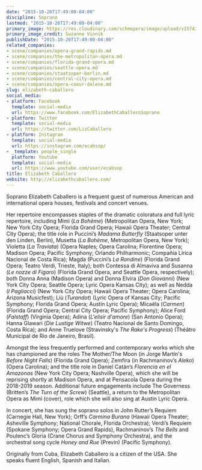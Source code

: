 ```yaml
---
date: "2015-10-26T17:49:00-04:00"
discipline: Soprano
lastmod: "2015-10-26T17:49:00-04:00"
primary_image: https://res.cloudinary.com/schmopera/image/upload/v1574354720/media/2019/11/ElizabethCaballero-SuzanneVinnik_vxwn3z.jpg
primary_image_credit: Suzanne Vinnik
publishDate: "2015-10-26T17:49:00-04:00"
related_companies:
- scene/companies/opera-grand-rapids.md
- scene/companies/the-metropolitan-opera.md
- scene/companies/florida-grand-opera.md
- scene/companies/seattle-opera.md
- scene/companies/staatsoper-berlin.md
- scene/companies/central-city-opera.md
- scene/companies/opera-coeur-dalene.md
slug: elizabeth-caballero
social_media:
- platform: Facebook
  template: social-media
  url: https://www.facebook.com/ElizabethCaballeroSoprano
- platform: Twitter
  template: social-media
  url: https://twitter.com/LizCaballero
- platform: Instagram
  template: social-media
  url: https://instagram.com/ecabsop/
- _template: people_single
  platform: Youtube
  template: social-media
  url: https://www.youtube.com/user/ecabsop
title: Elizabeth Caballero
website: http://elizabethcaballero.com/
---
```

Soprano Elizabeth Caballero is a frequent guest of numerous American and international opera houses, festivals and concert venues.

Her repertoire encompasses staples of the dramatic coloratura and full lyric repertoire, including Mimì (_La Bohème_) (Metropolitan Opera, New York; New York City Opera; Florida Grand Opera; Hawaii Opera Theater; Central City Opera); the title role in Puccini’s _Madama Butterfly_ (Staatsoper unter den Linden, Berlin), Musetta (_La Bohème_, Metropolitan Opera, New York); Violetta (_La Traviata_) (Opera Naples; Opera Carolina; Florentine Opera; Madison Opera; Pacific Symphony; Orlando Philharmonic; Compañía Lírica Nacional de Costa Rica); Magda (Puccini’s _La Rondine_) (Florida Grand Opera; Teatro Verdi, Trieste, Italy); both Contessa di Almaviva and Susanna (_Le nozze di Figaro_) (Florida Grand Opera, and Seattle Opera, respectively); both Donna Anna (Madison Opera) and Donna Elvira (_Don Giovanni_) (New York City Opera; Seattle Opera; Lyric Opera Kansas City); as well as Nedda (_I Pagliacci_) (New York City Opera; Hawaii Opera Theater; Opera Carolina; Arizona Musicfest); Liù (_Turandot_) (Lyric Opera of Kansas City; Pacific Symphony; Florida Grand Opera; Austin Lyric Opera); Micaëla (_Carmen_) (Florida Grand Opera; Central City Opera; Pacific Symphony); Alice Ford (_Falstaff_) (Virginia Opera); Adina (_L'elisir d'amore_) (San Antonio Opera); Hanna Glawari (_Die Lustige Witwe_) (Teatro Nacional de Santo Domingo, Costa Rica); and Anne Truelove (Stravinsky's _The Rake's Progress_) (Théâtro Municipal de Rio de Janeiro, Brasil).

Amongst the less frequently performed and contemporary works which she has championed are the roles The Mother/The Moon (in Jorge Martín's _Before Night Falls_) (Florida Grand Opera); Zemfira (in Rachmaninov’s _Aleko_) (Opera Carolina); and the title role in Daniel Catán’s _Florencia en el Amazonas_ (New York City Opera; Nashville Opera), which she will be reprising shortly at Madison Opera, and at Pensacola Opera during the 2018-2019 season. Additional future engagements include The Governess (Britten’s _The Turn of the Screw_) (Seattle), a return to the Metropolitan Opera as Mimì (cover), role which she will also sing at Austin Lyric Opera.

In concert, she has sung the soprano solos in John Rutter’s Requiem (Carnegie Hall, New York); Orff’s _Carmina Burana_ (Hawaii Opera Theater; Asheville Symphony; National Chorale, Florida Orchestra); Verdi’s Requiem (Spokane Symphony; Opera Grand Rapids), Rachmaninov’s _The Bells_ and Poulenc’s Gloria (Crane Chorus and Symphony Orchestra), and the orchestral song cycle _Honey and Rue_ (Previn) (Pacific Symphony).

Originally from Cuba, Elizabeth Caballero is a citizen of the USA. She speaks fluent English, Spanish and Italian.